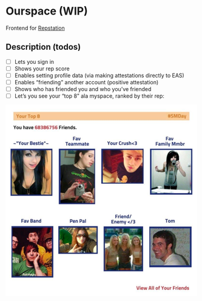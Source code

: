 # Ourspace (WIP)

Frontend for [Repstation](https://github.com/gigamesh/repstation)

## Description (todos)

- [ ] Lets you sign in
- [ ] Shows your rep score
- [ ] Enables setting profile data (via making attestations directly to EAS)
- [ ] Enables “friending” another account (positive attestation)
- [ ] Shows who has friended you and who you’ve friended
- [ ] Let’s you see your “top 8” ala myspace, ranked by their rep:

![Myspace Top 8](top8.jpeg)